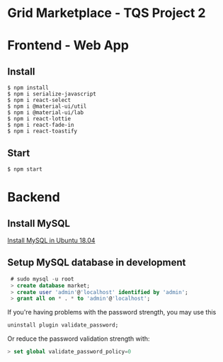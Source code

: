 # Grid Marketplace - TQS Project 2

# Frontend - Web App
## Install
```
$ npm install
$ npm i serialize-javascript
$ npm i react-select
$ npm i @material-ui/util
$ npm i @material-ui/lab
$ npm i react-lottie
$ npm i react-fade-in
$ npm i react-toastify
```

## Start
```
$ npm start
```

# Backend
## Install MySQL
[Install MySQL in Ubuntu 18.04](https://www.digitalocean.com/community/tutorials/how-to-install-mysql-on-ubuntu-18-04)
## Setup MySQL database in development

```sql
 # sudo mysql -u root
 > create database market;
 > create user 'admin'@'localhost' identified by 'admin';
 > grant all on * . * to 'admin'@'localhost';
```

If you're having problems with the password strength, you may use this
```sql
uninstall plugin validate_password;
```
Or reduce the password validation strength with:
```sql
> set global validate_password_policy=0
```
